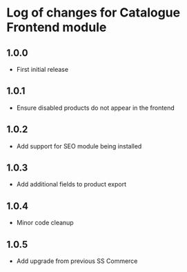 # Log of changes for Catalogue Frontend module

## 1.0.0

* First initial release

## 1.0.1

* Ensure disabled products do not appear in the frontend

## 1.0.2

* Add support for SEO module being installed

## 1.0.3

* Add additional fields to product export

## 1.0.4

* Minor code cleanup

## 1.0.5

* Add upgrade from previous SS Commerce
